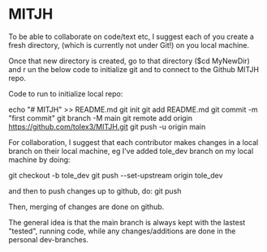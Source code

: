 # MITJH

To be able to collaborate on code/text etc, I suggest each of you create a fresh
directory, (which is currently not under Git!) on you local machine.

Once that new directory is created, go to that directory ($cd MyNewDir) and r
un the below code to initialize git and to connect to the Github MITJH repo.

Code to run to initialize local repo:

echo "# MITJH" >> README.md
git init
git add README.md
git commit -m "first commit"
git branch -M main
git remote add origin https://github.com/tolex3/MITJH.git
git push -u origin main


For collaboration, I suggest that each contributor makes changes in a local 
branch on their local machine, eg I've added tole_dev branch on my local machine by doing:

git checkout -b tole_dev
git push --set-upstream origin tole_dev

and then to push changes up to github, do: 
git push

Then, merging of changes are done on github.

The general idea is that the main branch is always kept with the lastest "tested", 
running code, while any changes/additions are done in the personal
dev-branches.



